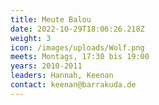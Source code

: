 ```yaml
---
title: Meute Balou
date: 2022-10-29T18:06:26.218Z
weight: 3
icon: /images/uploads/Wolf.png
meets: Montags, 17:30 bis 19:00
years: 2010-2011
leaders: Hannah, Keenan
contact: keenan@barrakuda.de
---
```

